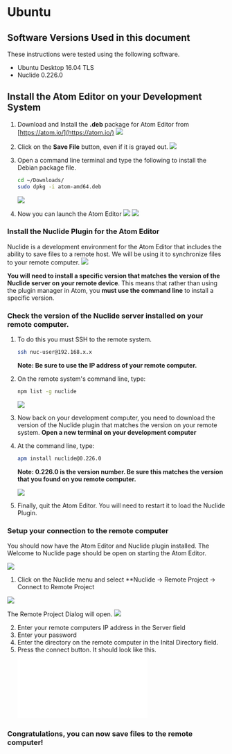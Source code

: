 
# Ubuntu

## Software Versions Used in this document
These instructions were tested using the following software.
* Ubuntu Desktop 16.04 TLS
* Nuclide 0.226.0

## Install the Atom Editor on your Development System
1. Download and Install the **.deb** package for Atom Editor from [https://atom.io/](https://atom.io/)
![](images/atom.png)

2. Click on the **Save File** button, even if it is grayed out.
![](images/atom-download-dialog.png)

3. Open a command line terminal and type the following to install the Debian package file.
    ```sh
    cd ~/Downloads/
    sudo dpkg -i atom-amd64.deb
    ```
    ![](images/atom-install-cmdline.png)

4. Now you can launch the Atom Editor
    ![](images/atom-launch.png)
    ![](images/atom-first-open.png)

### Install the Nuclide Plugin for the Atom Editor

Nuclide is a development environment for the Atom Editor that includes the ability to save files to a remote host. We will be using it to synchronize files to your remote computer.
![](images/nuclide.png)


**You will need to install a specific version that matches the version of the Nuclide server on your remote device**. This means that rather than using the plugin manager in Atom, you **must use the command line** to install a specific version.

### Check the version of the Nuclide server installed on your remote computer.

1. To do this you must SSH to the remote system.
   ```sh
   ssh nuc-user@192.168.x.x
   ```
   **Note: Be sure to use the IP address of your remote computer.**
2. On the remote system's command line, type:
    ```sh
    npm list -g nuclide
    ```
    ![](images/nuclide-version.png)

3. Now back on your development computer, you need to download the version of the Nuclide plugin that matches the version on your remote system.  **Open a new terminal on your development computer**

4. At the command line, type:
    ```sh
    apm install nuclide@0.226.0
    ```
    **Note: 0.226.0 is the version number. Be sure this matches the version that you found on you remote computer.**

    ![](images/nuclide-install.png)

5. Finally, quit the Atom Editor. You will need to restart it to load the Nuclide Plugin.

### Setup your connection to the remote computer

You should now have the Atom Editor and Nuclide plugin installed.
The Welcome to Nuclide page should be open on starting the Atom Editor.

![](images/atom-with-nuclide.png)

1. Click on the Nuclide menu and select **Nuclide -> Remote Project -> Connect to Remote Project

  ![](images/open-remote-connection-config.png)

  The Remote Project Dialog will open.
  ![](images/remote-project-config.png)

2. Enter your remote computers IP address in the Server field
3. Enter your password
4. Enter the directory on the remote computer in the Inital Directory field.
5. Press the connect button.
It should look like this.
![](images/remote-project-settings.md)

### Congratulations, you can now save files to the remote computer!
